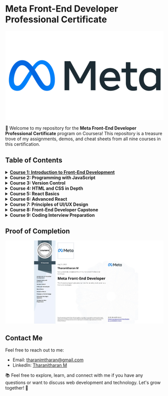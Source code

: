# Meta Front-End Developer Professional Certificate

![Meta Logo](meta_header_image.png)

👋 Welcome to my repository for the **Meta Front-End Developer Professional Certificate** program on Coursera! This repository is a treasure trove of my assignments, demos, and cheat sheets from all nine courses in this certification.

## Table of Contents

<details>
<summary><b><a href="./Course%201%20-%20Introduction%20to%20Front-End%20Development">Course 1: Introduction to Front-End Development</a></b></summary>

- ![Week 1](https://img.shields.io/badge/Week%201-Get%20started%20with%20web%20development-brightgreen)
- ![Week 2](https://img.shields.io/badge/Week%202-Introduction%20to%20HTML%20and%20CSS-blue)
- ![Week 3](https://img.shields.io/badge/Week%203-UI%20Frameworks-orange)
- ![Week 4](https://img.shields.io/badge/Week%204-End--of--Course%20Graded%20Assessment-red)
</details>

<details>
<summary><b>Course 2: Programming with JavaScript</b></summary>

- ![Week 1](https://img.shields.io/badge/Week%201-Introduction%20to%20Javascript-brightgreen)
- ![Week 2](https://img.shields.io/badge/Week%202-The%20Building%20Blocks%20of%20a%20Program-blue)
- ![Week 3](https://img.shields.io/badge/Week%203-Programming%20Paradigms-orange)
- ![Week 4](https://img.shields.io/badge/Week%204-Testing-red)
- ![Week 5](https://img.shields.io/badge/Week%205-End--of--Course%20Graded%20Assessment-lightgrey)
</details>

<details>
<summary><b>Course 3: Version Control</b></summary>

- ![Week 1](https://img.shields.io/badge/Week%201-Software%20collaboration-brightgreen)
- ![Week 2](https://img.shields.io/badge/Week%202-Command%20Line-blue)
- ![Week 3](https://img.shields.io/badge/Week%203-Working%20with%20Git-orange)
- ![Week 4](https://img.shields.io/badge/Week%204-Graded%20Assessment-red)
</details>

<details>
<summary><b>Course 4: HTML and CSS in Depth</b></summary>

- ![Week 1](https://img.shields.io/badge/Week%201-HTML%20in%20depth-brightgreen)
- ![Week 2](https://img.shields.io/badge/Week%202-Interactive%20CSS-blue)
- ![Week 3](https://img.shields.io/badge/Week%203-Graded%20Assessment-orange)
</details>

<details>
<summary><b>Course 5: React Basics</b></summary>

- ![Week 1](https://img.shields.io/badge/Week%201-React%20Components-brightgreen)
- ![Week 2](https://img.shields.io/badge/Week%202-Data%20and%20State-blue)
- ![Week 3](https://img.shields.io/badge/Week%203-Navigation%2C%20Updating%20and%20Assets%20in%20React.js-orange)
- ![Week 4](https://img.shields.io/badge/Week%204-Your%20first%20React%20app-red)
</details>

<details>
<summary><b>Course 6: Advanced React</b></summary>

- ![Week 1](https://img.shields.io/badge/Week%201-Components-brightgreen)
- ![Week 2](https://img.shields.io/badge/Week%202-React%20Hooks%20and%20Custom%20Hooks-blue)
- ![Week 3](https://img.shields.io/badge/Week%203-JSX%20and%20Testing-orange)
- ![Week 4](https://img.shields.io/badge/Week%204-Final%20Project-red)
</details>

<details>
<summary><b>Course 7: Principles of UI/UX Design</b></summary>

- ![Week 1](https://img.shields.io/badge/Week%201-Introduction%20to%20UX%20and%20UI%20Design-brightgreen)
- ![Week 2](https://img.shields.io/badge/Week%202-Evaluating%20Interactive%20Design-blue)
- ![Week 3](https://img.shields.io/badge/Week%203-Applied%20Design%20Fundamentals-orange)
- ![Week 4](https://img.shields.io/badge/Week%204-Designing%20Your%20UI-red)
</details>

<details>
<summary><b>Course 8: Front-End Developer Capstone</b></summary>

- ![Week 1](https://img.shields.io/badge/Week%201-Starting%20the%20project-brightgreen)
- ![Week 2](https://img.shields.io/badge/Week%202-Project%20foundations-blue)
- ![Week 3](https://img.shields.io/badge/Week%203-Project%20functionality-orange)
- ![Week 4](https://img.shields.io/badge/Week%204-Project%20Assessment-red)
</details>

<details>
<summary><b>Course 9: Coding Interview Preparation</b></summary>

- ![Week 1](https://img.shields.io/badge/Week%201-Introduction%20to%20the%20coding%20interview-brightgreen)
- ![Week 2](https://img.shields.io/badge/Week%202-Introduction%20to%20Data%20Structures-blue)
- ![Week 3](https://img.shields.io/badge/Week%203-Introduction%20to%20Algorithms-orange)
- ![Week 4](https://img.shields.io/badge/Week%204-Final%20Project-red)
</details>

## Proof of Completion

![Certification](professional_certificate.jpeg)

## Contact Me

Feel free to reach out to me:

- Email: [tharanimtharan@gmail.com](mailto:tharanimtharan@gmail.com)
- LinkedIn: [Tharanitharan M](https://www.linkedin.com/in/tharani-tharan/)

📚 Feel free to explore, learn, and connect with me if you have any questions or want to discuss web development and technology. Let's grow together! 🚀
